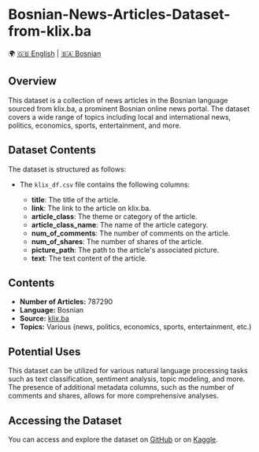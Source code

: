 # Bosnian-News-Articles-Dataset-from-klix.ba
🌍 [🇬🇧 English](https://github.com/Seferovic8/Bosnian-News-Articles-Dataset-from-klix.ba/README.md) | [🇧🇦 Bosnian](https://github.com/Seferovic8/Bosnian-News-Articles-Dataset-from-klix.ba/bs/README.md)
## Overview

This dataset is a collection of news articles in the Bosnian language sourced from klix.ba, a prominent Bosnian online news portal. The dataset covers a wide range of topics including local and international news, politics, economics, sports, entertainment, and more.

## Dataset Contents

The dataset is structured as follows:

- The `klix_df.csv` file contains the following columns:

  - **title**: The title of the article.
  - **link**: The link to the article on klix.ba.
  - **article_class**: The theme or category of the article.
  - **article_class_name**: The name of the article category.
  - **num_of_comments**: The number of comments on the article.
  - **num_of_shares**: The number of shares of the article.
  - **picture_path**: The path to the article's associated picture.
  - **text**: The text content of the article.
## Contents

  - **Number of Articles:** 787290
  - **Language:** Bosnian
  - **Source:** [klix.ba](https://www.klix.ba)
  - **Topics:** Various (news, politics, economics, sports, entertainment, etc.)
  
## Potential Uses

This dataset can be utilized for various natural language processing tasks such as text classification, sentiment analysis, topic modeling, and more. The presence of additional metadata columns, such as the number of comments and shares, allows for more comprehensive analyses.

## Accessing the Dataset

You can access and explore the dataset on [GitHub](https://github.com/yourusername/yourrepository) or on [Kaggle](https://www.kaggle.com/yourusername/yourdatasetname).

